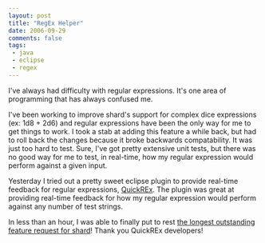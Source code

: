 ```yaml
---
layout: post
title: "RegEx Helper"
date: 2006-09-29
comments: false
tags:
 - java
 - eclipse
 - regex
---
```


I've always had difficulty with regular expressions. It's one area of programming that has always confused me.



I've been working to improve shard's support for complex dice expressions (ex: 1d8 + 2d6) and regular expressions have been the only way for me to get things to work. I took a stab at adding this feature a while back, but had to roll back the changes because it broke backwards compatability. It was just too hard to test. Sure, I've got pretty extensive unit tests, but there was no good way for me to test, in real-time, how my regular expression would perform against a given input.



Yesterday I tried out a pretty sweet eclipse plugin to provide real-time feedback for regular expressions, [QuickREx](http://www.bastian-bergerhoff.com/eclipse/features/web/QuickREx/toc.html). The plugin was great at providing real-time feedback for how my regular expression would perform against any number of test strings.



In less than an hour, I was able to finally put to rest [the longest outstanding feature request for shard](http://wiki.codecrate.com/display/SHA/2006/09/28/1d6+Plus+2d8+%3D+FUN)! Thank you QuickREx developers!
